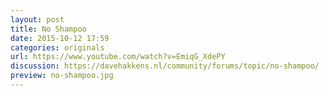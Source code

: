```yaml
---
layout: post
title: No Shampoo
date: 2015-10-12 17:59
categories: originals
url: https://www.youtube.com/watch?v=EmiqG_XdePY
discussion: https://davehakkens.nl/community/forums/topic/no-shampoo/
preview: no-shampoo.jpg
---
```

